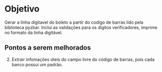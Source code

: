 # Objetivo
Gerar a linha digitavel do boleto a partir do codigo de barras lido pela biblioteca pyzbar.
Inclui as validações para os digitos verificadores, imprime no formato da linha digitável.


## Pontos a serem melhorados
2. Extrair infomações úteis do campo livre do código de barras, pois cada banco possui um padrão.
